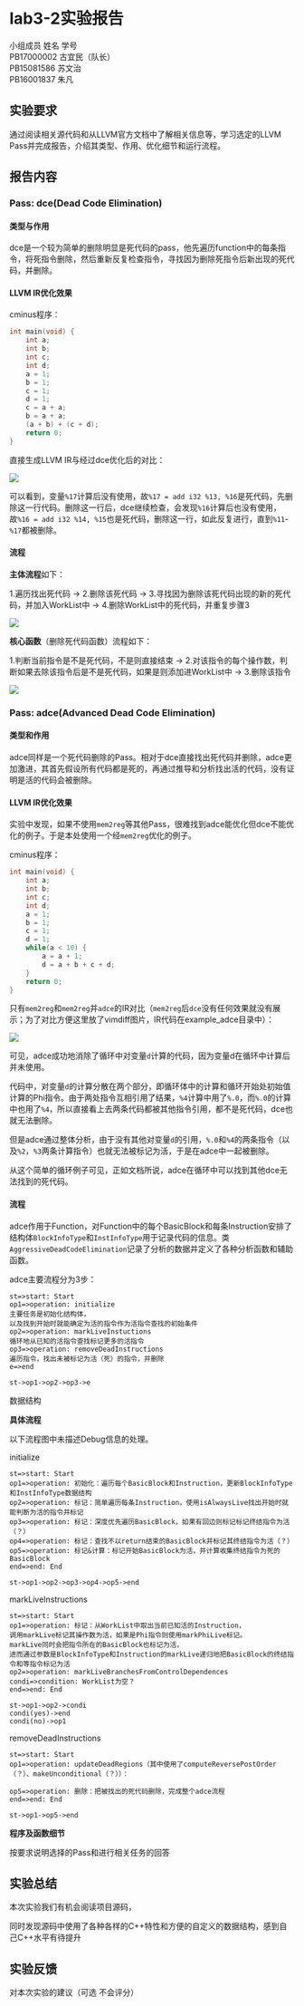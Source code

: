 # lab3-2实验报告

小组成员 姓名 学号  
PB17000002 古宜民（队长）  
PB15081586 苏文治  
PB16001837 朱凡  


## 实验要求

通过阅读相关源代码和从LLVM官方文档中了解相关信息等，学习选定的LLVM Pass并完成报告，介绍其类型、作用、优化细节和运行流程。

## 报告内容

### Pass: dce(Dead Code Elimination)

#### 类型与作用

dce是一个较为简单的删除明显是死代码的pass，他先遍历function中的每条指令，将死指令删除，然后重新反复检查指令，寻找因为删除死指令后新出现的死代码，并删除。

#### LLVM IR优化效果

cminus程序：

```c
int main(void) {
	int a;
	int b;
	int c;
	int d;
	a = 1;
	b = 1;
	c = 1;
	d = 1;
	c = a + a;
	b = a + a;
	(a + b) + (c + d);
	return 0;
}
```

直接生成LLVM IR与经过dce优化后的对比：

![](src/dce.png)

可以看到，变量`%17`计算后没有使用，故`%17 = add i32 %13, %16`是死代码，先删除这一行代码。删除这一行后，dce继续检查，会发现`%16`计算后也没有使用，故`%16 = add i32 %14, %15`也是死代码，删除这一行，如此反复进行，直到`%11`-`%17`都被删除。

#### 流程

**主体流程**如下：

1.遍历找出死代码 -> 2.删除该死代码 -> 3.寻找因为删除该死代码出现的新的死代码，并加入WorkList中 -> 4.删除WorkList中的死代码，并重复步骤3

![](src/dce_eliminateDeadCode.png)

**核心函数**（删除死代码函数）流程如下：

1.判断当前指令是不是死代码，不是则直接结束 -> 2.对该指令的每个操作数，判断如果去除该指令后是不是死代码，如果是则添加进WorkList中 -> 3.删除该指令

![](src/dce_DCEInstruction.png)

### Pass: adce(Advanced Dead Code Elimination)

#### 类型和作用

adce同样是一个死代码删除的Pass。相对于dce直接找出死代码并删除，adce更加激进，其首先假设所有代码都是死的，再通过推导和分析找出活的代码，没有证明是活的代码会被删除。

#### LLVM IR优化效果

实验中发现，如果不使用`mem2reg`等其他Pass，很难找到adce能优化但dce不能优化的例子。于是本处使用一个经`mem2reg`优化的例子。

cminus程序：

```c
int main(void) {
	int a;
	int b;
	int c;
	int d;
	a = 1;
	b = 1;
	c = 1;
	d = 1;
	while(a < 10) {
		a = a + 1;
		d = a + b + c + d;
	}
	return 0;
}
```

只有`mem2reg`和`mem2reg`并`adce`的IR对比（`mem2reg`后`dce`没有任何效果就没有展示；为了对比方便这里放了vimdiff图片，IR代码在example_adce目录中）：

![](./src/adce.png)

可见，adce成功地消除了循环中对变量`d`计算的代码，因为变量d在循环中计算后并未使用。

代码中，对变量`d`的计算分散在两个部分，即循环体中的计算和循环开始处初始值计算的Phi指令。由于两处指令互相引用了结果，`%4`计算中用了`%.0`，而`%.0`的计算中也用了`%4`，所以直接看上去两条代码都被其他指令引用，都不是死代码，dce也就无法删除。

但是adce通过整体分析，由于没有其他对变量`d`的引用，`%.0`和`%4`的两条指令（以及`%2`，`%3`两条计算指令）也就无法被标记为活，于是在adce中一起被删除。

从这个简单的循环例子可见，正如文档所说，adce在循环中可以找到其他dce无法找到的死代码。

#### 流程

adce作用于Function，对Function中的每个BasicBlock和每条Instruction安排了结构体`BlockInfoType`和`InstInfoType`用于记录代码的信息。类`AggressiveDeadCodeElimination`记录了分析的数据并定义了各种分析函数和辅助函数。

adce主要流程分为3步：

```flow
st=>start: Start
op1=>operation: initialize
主要任务是初始化结构体，
以及找到开始时就能确定为活的指令作为活指令查找的初始条件
op2=>operation: markLiveInstuctions
循环地从已知的活指令查找标记更多的活指令
op3=>operation: removeDeadInstructions
遍历指令，找出未被标记为活（死）的指令，并删除
e=>end

st->op1->op2->op3->e
```

数据结构



**具体流程**

以下流程图中未描述Debug信息的处理。

initialize

```flow
st=>start: Start
op1=>operation: 初始化：遍历每个BasicBlock和Instruction，更新BlockInfoType和InstInfoType数据结构
op2=>operation: 标记：简单遍历每条Instruction，使用isAlwaysLive找出开始时就能判断为活的指令并标记
op3=>operation: 标记：深度优先遍历BasicBlock，如果有回边则标记标记终结指令为活（？）
op4=>operation: 标记：查找不以return结束的BasicBlock并标记其终结指令为活（？）
op5=>operation: 标记&计算：标记开始BasicBlock为活，并计算收集终结指令为死的BasicBlock
end=>end: End

st->op1->op2->op3->op4->op5->end
```

markLiveInstructions

```flow
st=>start: Start
op1=>operation: 标记：从WorkList中取出当前已知活的Instruction，
调用markLive标记其操作数为活，如果是Phi指令则使用markPhiLive标记。
markLive同时会把指令所在的BasicBlock也标记为活，
进而通过参数是BlockInfoType和Instruction的markLive递归地把BasicBlock的终结指令和等指令标记为活
op2=>operation: markLiveBranchesFromControlDependences
condi=>condition: WorkList为空？
end=>end: End

st->op1->op2->condi
condi(yes)->end
condi(no)->op1
```

removeDeadInstructions

```flow
st=>start: Start
op1=>operation: updateDeadRegions（其中使用了computeReversePostOrder（？）、makeUnconditional（？））：

op5=>operation: 删除：把被找出的死代码删除，完成整个adce流程
end=>end: End

st->op1->op5->end
```

**程序及函数细节**



按要求说明选择的Pass和进行相关任务的回答



## 实验总结

本次实验我们有机会阅读项目源码，

同时发现源码中使用了各种各样的C++特性和方便的自定义的数据结构，感到自己C++水平有待提升

## 实验反馈

对本次实验的建议（可选 不会评分）
